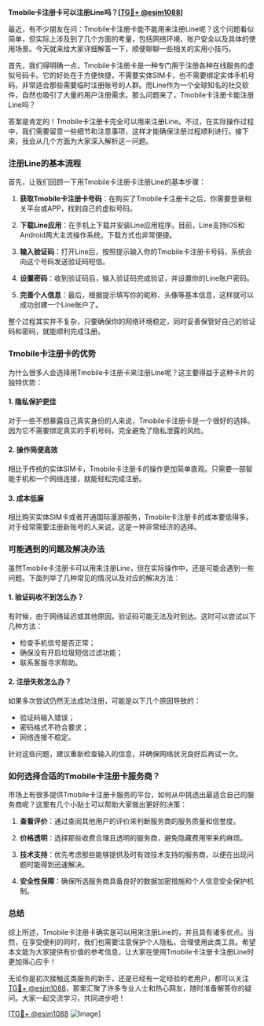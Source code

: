 **Tmobile卡注册卡可以注册Line吗？[[TG💪+ @esim1088](https://t.me/s/esim1088)]**

最近，有不少朋友在问：Tmobile卡注册卡能不能用来注册Line呢？这个问题看似简单，但实际上涉及到了几个方面的考量，包括网络环境、账户安全以及具体的使用场景。今天就来给大家详细解答一下，顺便聊聊一些相关的实用小技巧。

首先，我们得明确一点，Tmobile卡注册卡是一种专门用于注册各种在线服务的虚拟号码卡。它的好处在于方便快捷，不需要实体SIM卡，也不需要绑定实体手机号码，非常适合那些需要临时注册账号的人群。而Line作为一个全球知名的社交软件，自然也吸引了大量的用户注册需求。那么问题来了，Tmobile卡注册卡能注册Line吗？

答案是肯定的！Tmobile卡注册卡完全可以用来注册Line。不过，在实际操作过程中，我们需要留意一些细节和注意事项，这样才能确保注册过程顺利进行。接下来，我会从几个方面为大家深入解析这一问题。

### 注册Line的基本流程

首先，让我们回顾一下用Tmobile卡注册卡注册Line的基本步骤：

1. **获取Tmobile卡注册卡号码**：在购买了Tmobile卡注册卡之后，你需要登录相关平台或APP，找到自己的虚拟号码。
   
2. **下载Line应用**：在手机上下载并安装Line应用程序。目前，Line支持iOS和Android两大主流操作系统，下载方式也非常便捷。

3. **输入验证码**：打开Line后，按照提示输入你的Tmobile卡注册卡号码，系统会向这个号码发送验证码短信。

4. **设置密码**：收到验证码后，输入验证码完成验证，并设置你的Line账户密码。

5. **完善个人信息**：最后，根据提示填写你的昵称、头像等基本信息，这样就可以成功创建一个Line账户了。

整个过程其实并不复杂，只要确保你的网络环境稳定，同时妥善保管好自己的验证码和密码，就能顺利完成注册。

### Tmobile卡注册卡的优势

为什么很多人会选择用Tmobile卡注册卡来注册Line呢？这主要得益于这种卡片的独特优势：

#### 1. 隐私保护更佳
对于一些不想暴露自己真实身份的人来说，Tmobile卡注册卡是一个很好的选择。因为它不需要绑定真实的手机号码，完全避免了隐私泄露的风险。

#### 2. 操作简便高效
相比于传统的实体SIM卡，Tmobile卡注册卡的操作更加简单直观。只需要一部智能手机和一个网络连接，就能轻松完成注册。

#### 3. 成本低廉
相比购买实体SIM卡或者开通国际漫游服务，Tmobile卡注册卡的成本要低得多。对于经常需要注册新账号的人来说，这是一种非常经济的选择。

### 可能遇到的问题及解决办法

虽然Tmobile卡注册卡可以用来注册Line，但在实际操作中，还是可能会遇到一些问题。下面列举了几种常见的情况以及对应的解决方法：

#### 1. 验证码收不到怎么办？
有时候，由于网络延迟或其他原因，验证码可能无法及时到达。这时可以尝试以下几种方法：
   - 检查手机信号是否正常；
   - 确保没有开启垃圾短信过滤功能；
   - 联系客服寻求帮助。

#### 2. 注册失败怎么办？
如果多次尝试仍然无法成功注册，可能是以下几个原因导致的：
   - 验证码输入错误；
   - 密码格式不符合要求；
   - 网络连接不稳定。

针对这些问题，建议重新检查输入的信息，并确保网络状况良好后再试一次。

### 如何选择合适的Tmobile卡注册卡服务商？

市场上有很多提供Tmobile卡注册卡服务的平台，如何从中挑选出最适合自己的服务商呢？这里有几个小贴士可以帮助大家做出更好的决策：

1. **查看评价**：通过查阅其他用户的评价来判断服务商的服务质量和信誉度。
   
2. **价格透明**：选择那些收费合理且透明的服务商，避免隐藏费用带来的麻烦。

3. **技术支持**：优先考虑那些能够提供及时有效技术支持的服务商，以便在出现问题时能得到迅速解决。

4. **安全性保障**：确保所选服务商具备良好的数据加密措施和个人信息安全保护机制。

### 总结

综上所述，Tmobile卡注册卡确实是可以用来注册Line的，并且具有诸多优点。当然，在享受便利的同时，我们也需要注意保护个人隐私，合理使用此类工具。希望本文能为大家提供有价值的参考信息，让大家在使用Tmobile卡注册卡注册Line时更加得心应手！

无论你是初次接触这类服务的新手，还是已经有一定经验的老用户，都可以关注[TG💪+ @esim1088](https://t.me/s/esim1088)，那里汇聚了许多专业人士和热心网友，随时准备解答你的疑问。大家一起交流学习，共同进步吧！

[[TG💪+ @esim1088](https://t.me/s/esim1088) ![Image](https://i.postimg.cc/4NQfJmqS/Snipaste-2025-05-13-00-14-12.png)]